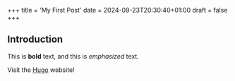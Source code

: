 +++
title = 'My First Post'
date = 2024-09-23T20:30:40+01:00
draft = false
+++
## Introduction

This is **bold** text, and this is *emphasized* text.

Visit the [Hugo](https://gohugo.io) website!
